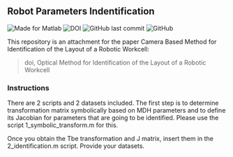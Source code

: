 ## Robot Parameters Indentification

![Made for Matlab](https://img.shields.io/badge/made%20for-Matlab-green)
![DOI](https://img.shields.io/badge/doi-xxx.%2Fx.xxxxxxxxx-green)
![GitHub last commit](https://img.shields.io/github/last-commit/robot-vsb-cz/parameters-identification) 
![GitHub](https://img.shields.io/github/license/robot-vsb-cz/parameters-identification)

This repository is an attachment for the paper Camera Based Method for Identification of the Layout of a Robotic Workcell:
> doi, Optical Method for Identification of the Layout of a Robotic Workcell

### Instructions
There are 2 scripts and 2 datasets included. The first step is to determine transformation matrix symbolically based on MDH parameters and to define its Jacobian for parameters that are going to be identified. Please use the script 1_symbolic_transform.m for this. 

Once you obtain the Tbe transformation and J matrix, insert them in the 2_identification.m script. Provide your datasets.
